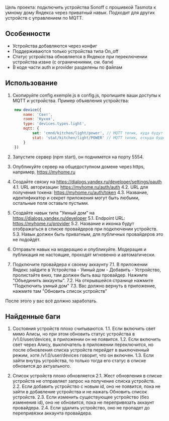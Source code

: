 Цель проекта: подключить устройства Sonoff с прошивкой Tasmota к умному дому Яндекса через приватный навык. Подходит для других устройств с управлением по MQTT.

## Особенности
- Устройства добавляются через конфиг
- Поддерживаются только устройства типа On_off
- Статус устройства обновляется в Яндексе при переключении устройства извне (с ограничениями, см. баги)
- В коде части auth и provider разделены по файлам

## Использование
1. Скопируйте config.exemple.js в config.js, пропишите ваши доступы к MQTT и устройства. Пример объявления устройства:

``` js
    new device({
        name: 'Свет',
        room: 'Кухня',
        type: 'devices.types.light',
        mqtt: {
            set: 'cmnd/kitchen/light/power', // MQTT топик, куда будут отправляться команды
            stat: 'stat/kitchen/light/POWER' // MQTT топик, откуда будет обновляться состояние
        }
    })
```

2. Запустите сервер (npm start), он поднимется на порту 5554.

3. Опубликуйте сервер на общедоступном домене через https, например, https://myhome.ru

4. Создайте связку на https://dialogs.yandex.ru/developer/settings/oauth
4.1. URL авторизации: https://myhome.ru/auth/auth
4.2. URL для получения токена: https://myhome.ru/auth/token
4.3. Название, идентификатор и секрет приложения могут быть любыми, остальные поля оставьте пустыми.

5. Создайте навык типа "Умный дом" на https://dialogs.yandex.ru/developer
5.1. Endpoint URL: https://myhome.ru/provider
5.2. Название и иконка будут отображаться в списке провайдеров при подключении устройств.
5.3. Навык должен быть приватным, для публичных провайдеров это не подойдёт.

6. Отправьте навык на модерацию и опубликуйте. Модерация и публикация не настоящие, проходят мгновенно и автоматически.

7. Подключите провайдера к своему аккаунту
7.1. В приложении Яндекс зайдите в Устройства - Умный дом - Добавить - Устройство, пролистайте вниз, там должен быть ваш провайдер. Нажимте "Объединить аккаунты".
7.2. На открывшейся странице нажмите "Подключить умный дом"
7.3. Вас должно вернуть в приложение, нажмите там "Обновить список устройств"

После этого у вас всё должно заработать.


## Найденные баги

1. Состояния устройств плохо считываются.
1.1. Если включить свет мимо Алисы, но при этом обновить статус устройства в /v1.0/user/devices, в приложении он не появится.
1.2. Если включить свет через Алису, выключатель в приложении переключится, но после обновления списка устройств перейдет в выключенный режим, хотя /v1.0/user/devices говорит, что он включен.
1.3. Если зайти внутрь устройства, то только тогда его статус в списке обновится до актуального.

2. Список устройств плохо обновляется
2.1. Жест обновления в списке устройств не отправляет запрос на получение списка устройств.
2.2. Если добавить устройство с новым id, оно не появится, пока не зайти в добавление устройства и не нажать Обновить список устройств.
2.3. Если изменить существующее устройство (без изменения id), оно не обновится, пока не перепривязать аккаунт провайдера.
2.4. Если удалить устройство, оно не пропадет до перепривязки аккаунта провайдера.

